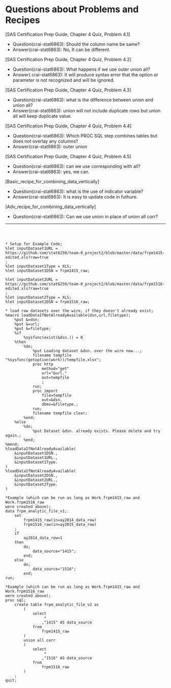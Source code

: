 
# Questions about Problems and Recipes


[SAS Certification Prep Guide, Chapter 4 Quiz, Problem 4.1]
* Question(crai-stat6863): Should the column name be same?
* Answer(crai-stat6863): No, It can be different.

[SAS Certification Prep Guide, Chapter 4 Quiz, Problem 4.2]
* Question(crai-stat6863): What happens if we use outer union all?
* Answer( crai-stat6863): It will produce syntax error that the option or parameter is not recognized and will be ignored.

[SAS Certification Prep Guide, Chapter 4 Quiz, Problem 4.3]
* Question(crai-stat6863): what is the difference between union and union all?
* Answer(crai-stat6863): union will not include duplicate rows but union all will keep duplicate value.

[SAS Certification Prep Guide, Chapter 4 Quiz, Problem 4.4]
* Question(crai-stat6863): Which PROC SQL step combines tables but does not overlay any columns?
* Answer(crai-stat6863): outer union 

[SAS Certification Prep Guide, Chapter 4 Quiz, Problem 4.5]
* Question(crai-stat6863): can we use corresponding with all? 
* Answer(crai-stat6863): yes, we can. 

[Basic_recipe_for_combining_data_vertically]
* Question(crai-stat6863): what is the use of indicator variable? 
* Answer(crai-stat6863): It is easy to update code in futhure.

[Adv_recipe_for_combining_data_vertically]
* Question(crai-stat6863): Can we use union in place of union all corr?


***




```



* Setup for Example Code;
%let inputDataset1URL =
https://github.com/stat6250/team-0_project2/blob/master/data/frpm1415-edited.xls?raw=true
;
%let inputDataset1Type = XLS;
%let inputDataset1DSN = frpm1415_raw;

%let inputDataset2URL =
https://github.com/stat6250/team-0_project2/blob/master/data/frpm1516-edited.xls?raw=true
;
%let inputDataset2Type = XLS;
%let inputDataset2DSN = frpm1516_raw;

* load raw datasets over the wire, if they doesn't already exist;
%macro loadDataIfNotAlreadyAvailable(dsn,url,filetype);
    %put &=dsn;
    %put &=url;
    %put &=filetype;
    %if
        %sysfunc(exist(&dsn.)) = 0
    %then
        %do;
            %put Loading dataset &dsn. over the wire now...;
            filename tempfile "%sysfunc(getoption(work))/tempfile.xlsx";
            proc http
                method="get"
                url="&url."
                out=tempfile
                ;
            run;
            proc import
                file=tempfile
                out=&dsn.
                dbms=&filetype.;
            run;
            filename tempfile clear;
        %end;
    %else
        %do;
            %put Dataset &dsn. already exists. Please delete and try again.;
        %end;
%mend;
%loadDataIfNotAlreadyAvailable(
    &inputDataset1DSN.,
    &inputDataset1URL.,
    &inputDataset1Type.
)
%loadDataIfNotAlreadyAvailable(
    &inputDataset2DSN.,
    &inputDataset2URL.,
    &inputDataset2Type.
)

*Example (which can be run as long as Work.frpm1415_raw and Work.frpm1516_raw
were created above);
data frpm_analytic_file_v1;
    set
        frpm1415_raw(in=ay2014_data_row)
        frpm1516_raw(in=ay2015_data_row)
    ;
    if
        ay2014_data_row=1
    then
        do;
            data_source="1415";
        end;
    else
        do;
            data_source="1516";
        end;
run;

*Example (which can be run as long as Work.frpm1415_raw and Work.frpm1516_raw
were created above);
proc sql;
    create table frpm_analytic_file_v2 as
        (
            select
                 *
                ,"1415" AS data_source
            from
                frpm1415_raw
        )
        union all corr
        (
            select
                 *
                ,"1516" AS data_source
            from
                frpm1516_raw
        )
    ;
quit;



```
